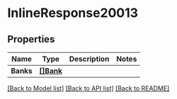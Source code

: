 # InlineResponse20013

## Properties

Name | Type | Description | Notes
------------ | ------------- | ------------- | -------------
**Banks** | [**[]Bank**](bank.md) |  | 

[[Back to Model list]](../README.md#documentation-for-models) [[Back to API list]](../README.md#documentation-for-api-endpoints) [[Back to README]](../README.md)


